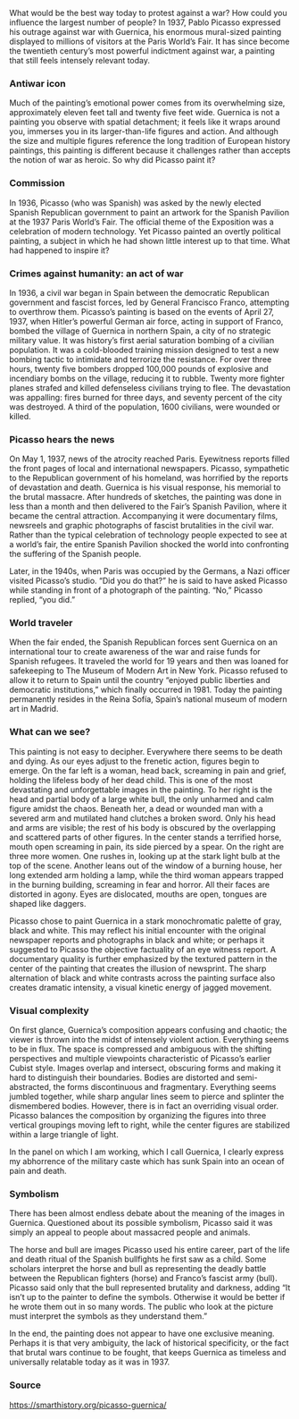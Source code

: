 What would be the best way today to protest against a war? How could you influence the largest number of people? In 1937, Pablo Picasso expressed his outrage against war with Guernica, his enormous mural-sized painting displayed to millions of visitors at the Paris World’s Fair. It has since become the twentieth century’s most powerful indictment against war, a painting that still feels intensely relevant today.

### Antiwar icon

Much of the painting’s emotional power comes from its overwhelming size, approximately eleven feet tall and twenty five feet wide. Guernica is not a painting you observe with spatial detachment; it feels like it wraps around you, immerses you in its larger-than-life figures and action. And although the size and multiple figures reference the long tradition of European history paintings, this painting is different because it challenges rather than accepts the notion of war as heroic. So why did Picasso paint it?

### Commission

In 1936, Picasso (who was Spanish) was asked by the newly elected Spanish Republican government to paint an artwork for the Spanish Pavilion at the 1937 Paris World’s Fair. The official theme of the Exposition was a celebration of modern technology. Yet Picasso painted an overtly political painting, a subject in which he had shown little interest up to that time. What had happened to inspire it?

### Crimes against humanity: an act of war

In 1936, a civil war began in Spain between the democratic Republican government and fascist forces, led by General Francisco Franco, attempting to overthrow them. Picasso’s painting is based on the events of April 27, 1937, when Hitler’s powerful German air force, acting in support of Franco, bombed the village of Guernica in northern Spain, a city of no strategic military value. It was history’s first aerial saturation bombing of a civilian population. It was a cold-blooded training mission designed to test a new bombing tactic to intimidate and terrorize the resistance. For over three hours, twenty five bombers dropped 100,000 pounds of explosive and incendiary bombs on the village, reducing it to rubble. Twenty more fighter planes strafed and killed defenseless civilians trying to flee. The devastation was appalling: fires burned for three days, and seventy percent of the city was destroyed. A third of the population, 1600 civilians, were wounded or killed.

### Picasso hears the news

On May 1, 1937, news of the atrocity reached Paris. Eyewitness reports filled the front pages of local and international newspapers. Picasso, sympathetic to the Republican government of his homeland, was horrified by the reports of devastation and death. Guernica is his visual response, his memorial to the brutal massacre. After hundreds of sketches, the painting was done in less than a month and then delivered to the Fair’s Spanish Pavilion, where it became the central attraction. Accompanying it were documentary films, newsreels and graphic photographs of fascist brutalities in the civil war. Rather than the typical celebration of technology people expected to see at a world’s fair, the entire Spanish Pavilion shocked the world into confronting the suffering of the Spanish people.

Later, in the 1940s, when Paris was occupied by the Germans, a Nazi officer visited Picasso’s studio. “Did you do that?” he is said to have asked Picasso while standing in front of a photograph of the painting. “No,” Picasso replied, “you did.”

### World traveler
When the fair ended, the Spanish Republican forces sent Guernica on an international tour to create awareness of the war and raise funds for Spanish refugees. It traveled the world for 19 years and then was loaned for safekeeping to The Museum of Modern Art in New York. Picasso refused to allow it to return to Spain until the country “enjoyed public liberties and democratic institutions,” which finally occurred in 1981. Today the painting permanently resides in the Reina Sofía, Spain’s national museum of modern art in Madrid.

### What can we see?
This painting is not easy to decipher. Everywhere there seems to be death and dying. As our eyes adjust to the frenetic action, figures begin to emerge. On the far left is a woman, head back, screaming in pain and grief, holding the lifeless body of her dead child. This is one of the most devastating and unforgettable images in the painting. To her right is the head and partial body of a large white bull, the only unharmed and calm figure amidst the chaos. Beneath her, a dead or wounded man with a severed arm and mutilated hand clutches a broken sword. Only his head and arms are visible; the rest of his body is obscured by the overlapping and scattered parts of other figures. In the center stands a terrified horse, mouth open screaming in pain, its side pierced by a spear. On the right are three more women. One rushes in, looking up at the stark light bulb at the top of the scene. Another leans out of the window of a burning house, her long extended arm holding a lamp, while the third woman appears trapped in the burning building, screaming in fear and horror. All their faces are distorted in agony. Eyes are dislocated, mouths are open, tongues are shaped like daggers.

Picasso chose to paint Guernica in a stark monochromatic palette of gray, black and white. This may reflect his initial encounter with the original newspaper reports and photographs in black and white; or perhaps it suggested to Picasso the objective factuality of an eye witness report. A documentary quality is further emphasized by the textured pattern in the center of the painting that creates the illusion of newsprint. The sharp alternation of black and white contrasts across the painting surface also creates dramatic intensity, a visual kinetic energy of jagged movement.

### Visual complexity

On first glance, Guernica’s composition appears confusing and chaotic; the viewer is thrown into the midst of intensely violent action. Everything seems to be in flux. The space is compressed and ambiguous with the shifting perspectives and multiple viewpoints characteristic of Picasso’s earlier Cubist style. Images overlap and intersect, obscuring forms and making it hard to distinguish their boundaries. Bodies are distorted and semi-abstracted, the forms discontinuous and fragmentary. Everything seems jumbled together, while sharp angular lines seem to pierce and splinter the dismembered bodies. However, there is in fact an overriding visual order. Picasso balances the composition by organizing the figures into three vertical groupings moving left to right, while the center figures are stabilized within a large triangle of light.

In the panel on which I am working, which I call Guernica, I clearly express my abhorrence of the military caste which has sunk Spain into an ocean of pain and death.

### Symbolism
There has been almost endless debate about the meaning of the images in Guernica. Questioned about its possible symbolism, Picasso said it was simply an appeal to people about massacred people and animals.

The horse and bull are images Picasso used his entire career, part of the life and death ritual of the Spanish bullfights he first saw as a child. Some scholars interpret the horse and bull as representing the deadly battle between the Republican fighters (horse) and Franco’s fascist army (bull). Picasso said only that the bull represented brutality and darkness, adding “It isn’t up to the painter to define the symbols. Otherwise it would be better if he wrote them out in so many words. The public who look at the picture must interpret the symbols as they understand them.”

In the end, the painting does not appear to have one exclusive meaning. Perhaps it is that very ambiguity, the lack of historical specificity, or the fact that brutal wars continue to be fought, that keeps Guernica as timeless and universally relatable today as it was in 1937.

### Source

https://smarthistory.org/picasso-guernica/